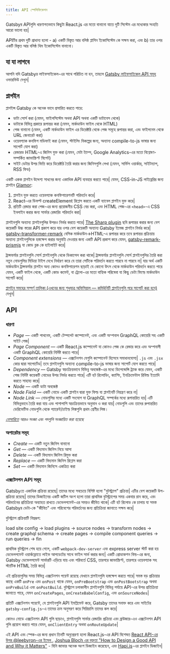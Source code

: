 ```yaml
---
title: API স্পেসিফিকেশন
---
```


Gatsbyর APIগুলি ধারণাগতভাবে কিছুটা React.js এর মতো বানানো যাতে দুটি সিস্টেম এর মধ্যেকার সংহতি আরো ভালো হয়|

APIটির প্রথম দুটি প্রাধান্য হলো - a) একটি বিস্তৃত আর বলিষ্ঠ প্লাগিন ইকোসিস্টেম কে সক্ষম করা, এবং b) তার ওপর একটি বিস্তৃত আর বলিষ্ঠ থিম ইকোসিস্টেম বানানো।

## যা যা লাগবে

আপনি যদি Gatsbyর লাইফসাইকেল-এর সাথে পরিচিত না হন, তাহলে [Gatsby লাইফসাইকেল API সমূহ](/docs/gatsby-lifecycle-apis/) ওভারভিউ দেখুন|

## প্লাগইন

প্লাগইন্স Gatsby কে অনেক ভাবে প্রসারিত করতে পারে:

- ডাটা সোর্স করা (যেমন, ফাইলসিস্টেম অথবা API অথবা একটি ডাটাবেস থেকে)
- ডাটাকে বিভিন্ন প্রকারে রূপান্তর করা (যেমন, মার্কডাউন ফাইল থেকে HTML)
- পেজ বানানো (যেমন, একটি মার্কডাউন ফাইল এর ডিরেক্টরি থেকে পেজ সমূহে রূপান্তর করা, এবং ফাইলনেম থেকে URL জেনারেট করা)
- ওয়েবপ্যাক কনফিগ মডিফাই করা (যেমন, স্টাইলিং বিকল্পের জন্য, অন্যান্য compile-to-js ভাষার জন্য সাপোর্ট যোগ করা)
- রেন্ডারড HTML-এ জিনিস যুক্ত করা (যেমন, মেটা ট্যাগ্স, Google Analytics-এর মতো বিশ্লেষণ-সম্পর্কিত জাভাস্ক্রিপ্ট স্নিপেট)
- সাইট ডেটার উপর ভিত্তি করে ডিরেক্টরি তৈরি করার জন্য জিনিসগুলি লেখা (যেমন, সার্ভিস ওয়ার্কার, সাইটম্যাপ, RSS ফিড)

একটি একক প্লাগইন উদ্দেশ্য সাধনের জন্য একাধিক API ব্যবহার করতে পারে| যেমন, CSS-in-JS লাইব্রেরির জন্য প্লাগইন [Glamor](/packages/gatsby-plugin-glamor/):

1.  প্লাগইন যুক্ত করতে ওয়েবপ্যাক কনফিগারেশনটি পরিবর্তন করে|
2.  React-এর ডিফল্ট createElement রিপ্লেস করতে একটি ব্যাবেল প্লাগইন যুক্ত করে|
3.  প্রতিটি রেন্ডার করা পেজ-এর জন্য প্রয়োজনীয় CSS বের করা, এবং HTML পেজ-এর `<head>`-এ CSS ইনলাইন করার জন্য সার্ভার রেন্ডারিং পরিবর্তন করা|

প্লাগইনগুলি অন্যান্য প্লাগইনগুলির উপরও নির্ভর করতে পারে| [The Sharp plugin](/packages/gatsby-plugin-sharp/) ছবি রূপান্তর করার জন্য বেশ কয়েকটি উচ্চ স্তরের API প্রকাশ করে যার ওপর বেশ কয়েকটি অন্যান্য Gatsby ইমেজ প্লাগইন নির্ভর করে| [gatsby-transformer-remark](/packages/gatsby-transformer-remark/) বেসিক মার্কডাউন->HTML-এ রূপান্তর করে তবে রূপান্তর প্রক্রিয়ায় অন্যান্য প্লাগইনগুলিকে হস্তক্ষেপ করার অনুমতি দেওয়ার জন্য একটি API প্রকাশ করে যেমন, [gatsby-remark-prismjs](/packages/gatsby-remark-prismjs/) যা কোড ব্লক কে হাইলাইট করে|

ট্রান্সফর্মার প্লাগইনগুলি সোর্স প্লাগইনগুলি থেকে ডিকাপেল করা থাকে| ট্রান্সফর্মার প্লাগইনগুলি সোর্স প্লাগইনগুলির তৈরি করা নতুন নোডগুলির মিডিয়া টাইপ দেখে নির্ধারণ করে যে তারা সেটিকে পরিবর্তন করতে পারবে না পারবে না| যার অর্থ একটি মার্কডাউন ট্রান্সফর্মার প্লাগইন অন্য কোনও কনফিগারেশন ছাড়াই যে কোনো উৎস থেকে মার্কডাউন পরিবর্তন করতে পারে যেমন, একটি ফাইল থেকে, একটি কোড কমেন্ট, বা ট্রেলো-এর মতো বাহ্যিক পরিষেবা যা কিছু ডেটা ফিল্ডে মার্কডাউন সাপোর্ট করে|

[প্লাগইন সমূহের সম্পূর্ণ তালিকা (এখনের জন্য শুধুমাত্র অফিসিয়াল — কমিউনিটি প্লাগইনগুলি পরে সাপোর্ট করা হবে)](/docs/plugins/) দেখুন|

## API

### ধারণা

- _Page_ — একটি পাথনেম, একটি টেম্পলেট কম্পোনেন্ট, এবং একটি অপ্শনাল GraphQL কোয়েরি সহ একটি সাইট পেজ|
- _Page Component_ — একটি React.js কম্পোনেন্ট যা কোনও পেজ কে রেন্ডার করে এবং অপ্শনালী একটি GraphQL কোয়েরি নির্দিষ্ট করতে পারে|
- _Component extensions_ — এক্সটেনশন যেগুলি কম্পোনেন্ট হিসেবে সমাধানযোগ্য| `.js` এবং `.jsx` কোর দ্বারা সাপোর্টেড| তবে প্লাগইনগুলি অন্যান্য compile-to-js ভাষার জন্য সাপোর্ট যোগ করতে পারে|
- _Dependency_ — Gatsby স্বয়ংক্রিয়ভাবে বিভিন্ন অবজেক্ট-এর মধ্যে ডিপেন্ডেন্সি ট্র্যাক করে যেমন, একটি পেজ নির্দিষ্ট কয়েকটি নোডের উপর নির্ভর করতে পারে| এটি হট রিলোডিং, ক্যাশিং, ইনক্রিমেন্টাল রিবিল্ড ইত্যাদি করতে সাহায্য করে|
- _Node_ — একটি ডাটা অবজেক্ট
- _Node Field_ — একটি নোডে একটি প্লাগইন দ্বারা যুক্ত ফিল্ড যা প্লাগইনটি নিয়ন্ত্রণ করে না|
- _Node Link_ — নোডগুলির মধ্যে একটি সংযোগ যা GraphQL সম্পর্কের মধ্যে রূপান্তরিত হয়| এটি বিভিন্নভাবে তৈরি করা যায় এবং পাশাপাশি স্বয়ংক্রিয়ভাবে অনুমান ও করা যায়| নোডগুলি এবং তাদের রুপান্তরিত ডেরিভেটিভ নোডগুলি থেকে প্যারেন্ট/চাইল্ড লিঙ্কগুলি প্রথম শ্রেণীর লিঙ্ক।

_[গ্লোসারিতে](/docs/glossary/) আরও সংজ্ঞা এবং পদগুলি সংজ্ঞায়িত করা হয়েছে_

### অপারেটর সমূহ

- _Create_ — একটি নতুন জিনিস বানানো
- _Get_ — একটি বিদ্যমান জিনিস নিয়ে আসা
- _Delete_ — একটি বিদ্যমান জিনিস রিমুভ করা
- _Replace_ — একটি বিদ্যমান জিনিস রিপ্লেস করা
- _Set_ — একটি বিদ্যমান জিনিসে একত্রিত করা

### এক্সটেনশন API সমূহ

Gatsbyতে একাধিক প্রক্রিয়া রয়েছে| তাদের মধ্যে সবচেয়ে বিশিষ্ট হলো "বুটস্ট্র্যাপ" প্রক্রিয়া| এটির বেশ কয়েকটি উপ-প্রক্রিয়া রয়েছে| তাদের ডিজাইনের একটি জটিল অংশ হলো তারা প্রাথমিক বুটস্ট্র্যাপের সময় একবার রান করে, এবং পরিবর্তনের প্রতিক্রিয়া অব্যাহত রাখতে ডেভেলপমেন্ট-এর সময়ও জীবিত থাকে| এটি হট রিলোড কে চালায় যা সমস্ত Gatsbyর ডেটা-কে "জীবিত" এবং পরিবেশের পরিবর্তনের জন্য প্রতিক্রিয়া জানাতে সক্ষম করে|

বুটস্ট্র্যাপ প্রক্রিয়াটি নিম্নরূপ:

load site config -> load plugins -> source nodes -> transform nodes -> create graphql schema -> create pages -> compile component queries -> run queries -> fin

প্রাথমিক বুটস্ট্র্যাপ শেষ হয়ে গেলে, একটি `webpack-dev-server` এবং express server স্টার্ট করা হয় ডেভেলপমেন্ট ওয়ার্কফ্লোতে লাইভ আপডেটের সাথে ফাইল সার্ভ করার জন্য| একটি প্রোডাকশন বিল্ড-এর জন্য, Gatsby ডেভেলপমেন্ট সার্ভারটি এড়িয়ে যায় এবং পরিবর্তে CSS, তারপরে জাভাস্ক্রিপ্ট, তারপরে ওয়েবপ্যাক সহ স্ট্যাটিক HTML তৈরি করে|

এই প্রক্রিয়াগুলির সময় বিভিন্ন এক্সটেনশন পয়েন্ট রয়েছে যেখানে প্লাগইনগুলি হস্তক্ষেপ করতে পারে| সমস্ত বড় প্রক্রিয়ার কাছে একটি `onPre` এবং `onPost` থাকে যেমন, `onPreBootstrap` এবং `onPostBootstrap` অথবা `onPreBuild` এবং `onPostBuild`. বুটস্ট্র্যাপ চলাকালীন প্লাগইনগুলি বিভিন্ন পর্যায়ে API-এর উপর প্রতিক্রিয়া জানাতে পারে, যেমন `onCreatePages`, `onCreateBabelConfig`, এবং `onSourceNodes`|

প্রতিটি এক্সটেনশন পয়েন্টে, যে প্লাগইনগুলি API ইমপ্লিমেন্ট করে, Gatsby তাদের সনাক্ত করে এবং সাইটের `gatsby-config.js`-এ তাদের ক্রম অনুসরণ করে সিরিয়ালি তাদের কল করে|

কোনও নোডে এক্সটেনশন API গুলি ছাড়াও, প্লাগইনগুলি সার্ভার রেন্ডারিং প্রক্রিয়া এবং ব্রাউজার-এও এক্সটেনশন API গুলি প্রয়োগ করতে পারে যেমন, `onClientEntry` অথবা `onRouteUpdate`|

এই API এবং স্পেক-এর জন্য প্রধান তিনটি অনুপ্রেরণা হলো React.js-এর API বিশেষত [React API-এর উপর @leebyron-এর ইমেল ](https://gist.github.com/vjeux/f2b015d230cc1ab18ed1df30550495ed), [Joshua Bloch এর বক্তৃতা "How to Design a Good API and Why it Matters"](https://www.youtube.com/watch?v=heh4OeB9A-c&app=desktop) - যিনি জাভার অনেক অংশ ডিজাইন করেছেন, এবং [Hapi.js](https://hapijs.com/api)-এর প্লাগইন ডিজাইন|
